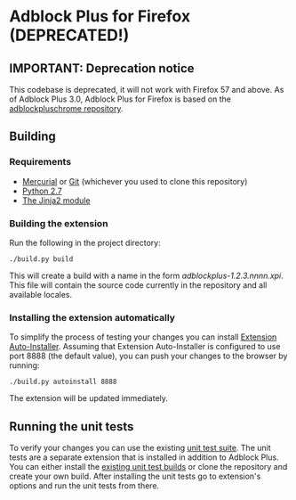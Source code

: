 Adblock Plus for Firefox (DEPRECATED!)
======================================

IMPORTANT: Deprecation notice
-----------------------------

This codebase is deprecated, it will not work with Firefox 57 and above. As of Adblock Plus 3.0, Adblock Plus for Firefox is based on the [adblockpluschrome repository](https://github.com/adblockplus/adblockpluschrome/).

Building
---------

### Requirements

- [Mercurial](https://www.mercurial-scm.org/) or [Git](https://git-scm.com/) (whichever you used to clone this repository)
- [Python 2.7](https://www.python.org)
- [The Jinja2 module](http://jinja.pocoo.org/docs)

### Building the extension

Run the following in the project directory:

    ./build.py build

This will create a build with a name in the form _adblockplus-1.2.3.nnnn.xpi_.
This file will contain the source code currently in the repository and all
available locales.

### Installing the extension automatically

To simplify the process of testing your changes you can install
[Extension Auto-Installer](https://addons.mozilla.org/addon/autoinstaller).
Assuming that Extension Auto-Installer is configured to use port 8888
(the default value), you can push your changes to the browser by running:

    ./build.py autoinstall 8888

The extension will be updated immediately.

Running the unit tests
----------------------

To verify your changes you can use the existing
[unit test suite](https://hg.adblockplus.org/adblockplustests). The unit tests
are a separate extension that is installed in addition to Adblock Plus. You can
either install the
[existing unit test builds](https://adblockplus.org/devbuilds/adblockplustests)
or clone the repository and create your own build. After installing the unit
tests go to extension's options and run the unit tests from there.
